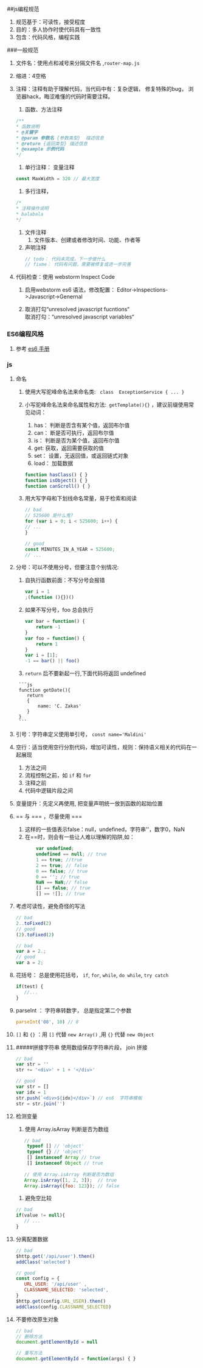 ##js编程规范
1. 规范基于：可读性，接受程度
1. 目的：多人协作时使代码具有一致性
1. 包含：代码风格，编程实践

###一般规范
1. 文件名：使用点和减号来分隔文件名 ,`router-map.js`
1. 缩进：4空格
1. 注释：注释有助于理解代码，当代码中有：复杂逻辑， 修复特殊的bug， 浏览器hack，晦涩难懂的代码时需要注释。
    1. 函数、方法注释
    ```js
    /** 
    * 函数说明 
    * @关键字 
    * @param 参数名 {参数类型}  描述信息 
    * @return {返回类型} 描述信息 
    * @example 示例代码 
    */
    ```
    1. 单行注释： 变量注释
    ```js
    const MaxWidth = 320 // 最大宽度
    ```
    1. 多行注释，

    ```js
    /*
    * 注释操作说明
    * balabala
    */
    ```    
    1. 文件注释
        1. 文件版本、创建或者修改时间、功能、作者等
    1. 声明注释
        ```js
        // todo： 代码未完成，下一步做什么
        // fixme： 代码有问题，需要被修复或进一步完善
        ```
        
1. 代码检查：使用 webstorm Inspect Code
   1. <p>启用webstorm es6 语法，修改配置： Editor->Inspections->Javascript->Genernal </p>
   2. <p>取消打勾“unresolved javascript fucntions“  <br>
      取消打勾：“unresolved javascript variables“</p>
### ES6编程风格
1. 参考 [es6 手册](http://es6.ruanyifeng.com/#docs/style)

### js
1. 命名
    1. 使用大写驼峰命名法来命名类: ` class  ExceptionService { ... }`
    1. 小写驼峰命名法来命名属性和方法:`  getTemplate(){} ` ，建议前缀使用常见动词：
        1. has： 判断是否含有某个值，返回布尔值
        1. can： 断是否可执行，返回布尔值
        1. is：  判断是否为某个值，返回布尔值
        1. get:  获取，返回需要获取的值
        1. set： 设置，无返回值，或返回链式对象
        1. load： 加载数据
        
        ```js
        function hasClass() { }
        function isObject() { }
        function canScroll() { }
        
        ```
    1. 用大写字母和下划线命名常量，易于检索和阅读
        ```js
        // bad
        // 525600 是什么鬼?
        for (var i = 0; i < 525600; i++) {
        // ...
        }
        
        // good 
        const MINUTES_IN_A_YEAR = 525600;
        // ...
        ```    
1. 分号：可以不使用分号，但要注意个别情况:
    1. 自执行函数前面：不写分号会报错
        ```js
        var i = 1
        ;(function (){})()
        ```
     1.  如果不写分号，foo 总会执行
            ```js
            var bar = function() {
                return -1
            }
            var foo = function() {
                return 1
            }
            var i = [1];
            -1 == bar() || foo()
            ```
      1. `return` 后不要新起一行,下面代码将返回 undefined
      
        ```js
        function getDate(){
           return 
           {
               name: 'C. Zakas'
           }
        }
        ```      
1. 引号：字符串定义使用单引号， `const name='Maldini'` 
1. 空行：适当使用空行分割代码，增加可读性，规则：保持语义相关的代码在一起展现
    1. 方法之间
    1. 流程控制之前，如 `if` 和 `for`
    1. 注释之前
    1. 代码中逻辑片段之间
1. 变量提升：先定义再使用, 把变量声明统一放到函数的起始位置
1. == 与 === ，尽量使用 ===
    1. 这样的一些值表示false：null，undefined，字符串''，数字0，NaN
    1. 在==时，则会有一些让人难以理解的陷阱,如：
        ```js
            var undefined; 
            undefined == null; // true 
            1 == true; //true 
            2 == true; // false 
            0 == false; // true 
            0 == ''; // true 
            NaN == NaN;// false 
            [] == false; // true 
            [] == ![]; // true       
        ```
1. 考虑可读性，避免奇怪的写法
    ```js
    // bad
    2..toFixed(2)
    // good
    (2).toFixed(2)
    ```    
    ```js
    // bad
    var a = 2.;
    // good
    var a = 2;
    ```
1. 花括号： 总是使用花括号， `if`, `for`, `while`, `do while`, `try catch` 
    ```js
    if(test) {
       //...
    }
    ```
1. parseInt ： 字符串转数字， 总是指定第二个参数
    ```js
    parseInt('08', 10) // 8
    ```
1. `[]` 和 `{}` ：用 `[]` 代替 `new Array()` ,用 `{}` 代替 `new Object`
1. #####拼接字符串
    使用数组保存字符串片段， join 拼接
    ```js
    // bad
    var str = ''
    str += '<div>' + 1 + '</div>'
    ```
    ```js
    // good
    var str = []
    var idx = 1
    str.push(`<div>${idx}</div>`) // es6  字符串模板
    str = str.join('')
    ```
1. 检测变量
    1. 使用 Array.isArray 判断是否为数组
    ```js
       // bad
        typeof [] // 'object'
        typeof {} // 'object'
        [] instanceof Array // true
        [] instanceof Object // true
     
       // 使用 Array.isArray 判断是否为数组
       Array.isArray([1, 2, 3]);  // true
       Array.isArray({foo: 123}); // false
    ```
    1. 避免空比较
    ```js
    // bad
    if(value != null){
       // ...
    }
    ```
1. 分离配置数据
    ```js
    // bad
    $http.get('/api/user').then()
    addClass('selected')
 
    // good
    const config = {
       URL_USER: '/api/user' ,
       CLASSNAME_SELECTED: 'selected',
    }
    $http.get(config.URL_USER).then()
    addClass(config.CLASSNAME_SELECTED)

    ```
1. 不要修改原生对象
    ```js
    // bad
    // 删除方法
    document.getElementById = null
    
    // 重写方法
    document.getElementById = function(args) { }
    ```

   
   